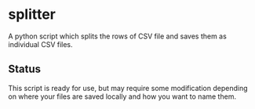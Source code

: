 # splitter
A python script which splits the rows of CSV file and saves them as individual CSV files.

## Status

This script is ready for use, but may require some modification depending on where your files are saved locally and how you want to name them.
